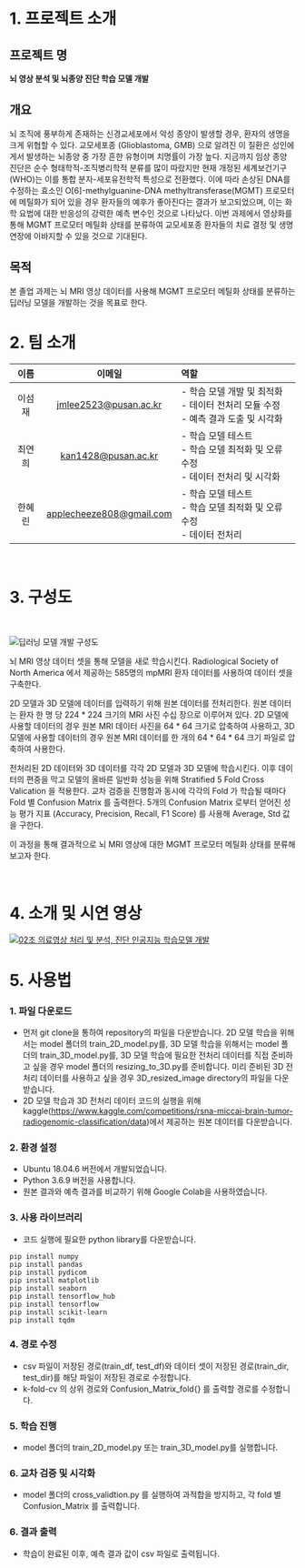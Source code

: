 # 1. 프로젝트 소개

## 프로젝트 명
   **뇌 영상 분석 및 뇌종양 진단 학습 모델 개발**
<br/>
## 개요
 뇌 조직에 풍부하게 존재하는 신경교세포에서 악성 종양이 발생할 경우, 환자의 생명을 크게 위협할 수 있다. 교모세포종 (Glioblastoma, GMB) 으로 알려진 이 질환은 성인에게서 발생하는 뇌종양 중 가장 흔한 유형이며 치명률이 가장 높다.
 지금까지 임상 종양 진단은 순수 형태학적-조직병리학적 분류를 많이 따랐지만 현재 개정된 세계보건기구(WHO)는 이를 통합 분자-세포유전학적 특성으로 전환했다. 이에 따라 손상된 DNA를 수정하는 효소인 O[6]-methylguanine-DNA methyltransferase(MGMT) 프로모터에 메틸화가 되어 있을 경우 환자들의 예후가 좋아진다는 결과가 보고되었으며, 이는 화학 요법에 대한 반응성의 강력한 예측 변수인 것으로 나타났다.
 이번 과제에서 영상화를 통해 MGMT 프로모터 메틸화 상태를 분류하여 교모세포종 환자들의 치료 결정 및 생명 연장에 이바지할 수 있을 것으로 기대된다.
 <br/>
 ## 목적
 본 졸업 과제는 뇌 MRI 영상 데이터를 사용해 MGMT 프로모터 메틸화 상태를 분류하는 딥러닝 모델을 개발하는 것을 목표로 한다.
 <br/>
# 2. 팀 소개
|이름|이메일|역할|
|:----:|:-------:|:-------|
|이섬재|jmlee2523@pusan.ac.kr|- 학습 모델 개발 및 최적화 <br/>- 데이터 전처리 모듈 수정 <br/>- 예측 결과 도출 및 시각화|
|최연희|kan1428@pusan.ac.kr|- 학습 모델 테스트 <br/>- 학습 모델 최적화 및 오류 수정 <br/>- 데이터 전처리 및 시각화|
|한혜린|applecheeze808@gmail.com|- 학습 모델 테스트 <br/>- 학습 모델 최적화 및 오류 수정 <br/>- 데이터 전처리|
<br/>

# 3. 구성도
<br/>

![딥러닝 모델 개발 구성도](https://user-images.githubusercontent.com/105485617/195505793-3668c641-d472-4404-9d9c-9ad7f1eb2156.png)

 뇌 MRI 영상 데이터 셋을 통해 모델을 새로 학습시킨다. Radiological Society of North America 에서 제공하는 585명의 mpMRI 환자 데이터를 사용하여 데이터 셋을 구축한다.
 <br/>

 2D 모델과 3D 모델에 데이터를 입력하기 위해 원본 데이터를 전처리한다. 원본 데이터는 환자 한 명 당 224 * 224 크기의 MRI 사진 수십 장으로 이루어져 있다. 2D 모델에 사용할 데이터의 경우 원본 MRI 데이터 사진을 64 * 64 크기로 압축하여 사용하고, 3D 모델에 사용할 데이터의 경우 원본 MRI 데이터를 한 개의 64 * 64 * 64 크기 파일로 압축하여 사용한다.
 <br/>

 전처리된 2D 데이터와 3D 데이터를 각각 2D 모델과 3D 모델에 학습시킨다. 이후 데이터의 편중을 막고 모델의 올바른 일반화 성능을 위해 Stratified 5 Fold Cross Valication 을 적용한다. 교차 검증을 진행함과 동시에 각각의 Fold 가 학습될 때마다 Fold 별 Confusion Matrix 를 출력한다. 5개의 Confusion Matrix 로부터 얻어진 성능 평가 지표 (Accuracy, Precision, Recall, F1 Score) 를 사용해 Average, Std 값을 구한다.
 <br/>

 이 과정을 통해 결과적으로 뇌 MRI 영상에 대한 MGMT 프로모터 메틸화 상태를 분류해보고자 한다.

<br/>

# 4. 소개 및 시연 영상
[![02조 의료영상 처리 및 분석, 진단 인공지능 학습모델 개발](https://www.youtube.com/watch?v=HKTPenKqjCA/0.jpg)](https://www.youtube.com/watch?vi/HKTPenKqjCA)
<br/>

# 5. 사용법

### 1. 파일 다운로드
* 먼저 git clone을 통하여 repository의 파일을 다운받습니다. 2D 모델 학습을 위해서는 model 폴더의 train_2D_model.py를, 3D 모델 학습을 위해서는 model 폴더의 train_3D_model.py를, 3D 모델 학습에 필요한 전처리 데이터를 직접 준비하고 싶을 경우 model 폴더의 resizing_to_3D.py를 준비합니다. 미리 준비된 3D 전처리 데이터를 사용하고 싶을 경우 3D_resized_image directory의 파일을 다운받습니다.
* 2D 모델 학습과 3D 전처리 데이터 코드의 실행을 위해 kaggle(https://www.kaggle.com/competitions/rsna-miccai-brain-tumor-radiogenomic-classification/data)에서 제공하는 원본 데이터를 다운받습니다.

### 2. 환경 설정
* Ubuntu 18.04.6 버전에서 개발되었습니다.
* Python 3.6.9 버전을 사용합니다.
* 원본 결과와 예측 결과를 비교하기 위해 Google Colab을 사용하였습니다.

### 3. 사용 라이브러리
* 코드 실행에 필요한 python library를 다운받습니다.
```
pip install numpy
pip install pandas
pip install pydicom
pip install matplotlib
pip install seaborn
pip install tensorflow_hub
pip install tensorflow
pip install scikit-learn
pip install tqdm
```

### 4. 경로 수정
* csv 파일이 저장된 경로(train_df, test_df)와 데이터 셋이 저장된 경로(train_dir, test_dir)를 해당 파일이 저장된 경로로 수정합니다.
* k-fold-cv 의 상위 경로와 Confusion_Matrix_fold{} 를 출력할 경로를 수정합니다.

### 5. 학습 진행
* model 폴더의 train_2D_model.py 또는 train_3D_model.py를 실행합니다.

### 6. 교차 검증 및 시각화
* model 폴더의 cross_validtion.py 를 실행하여 과적합을 방지하고, 각 fold 별 Confusion_Matrix 를 출력합니다.

### 6. 결과 출력
* 학습이 완료된 이후, 예측 결과 값이 csv 파일로 출력됩니다.
